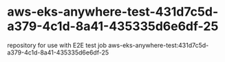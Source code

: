 # aws-eks-anywhere-test-431d7c5d-a379-4c1d-8a41-435335d6e6df-25
repository for use with E2E test job aws-eks-anywhere-test:431d7c5d-a379-4c1d-8a41-435335d6e6df-25
